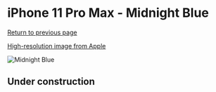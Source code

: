 # iPhone 11 Pro Max - Midnight Blue

[Return to previous page](/iphone_11)

[High-resolution image from Apple](https://store.storeimages.cdn-apple.com/8756/as-images.apple.com/is/MWYW2?wid=4500&hei=4500&fmt=png)

<div style="width: 500px"><img src="/almost_uncompressed/MWYW2.webp" alt="Midnight Blue"></div>

## Under construction
